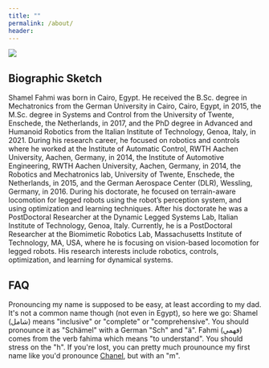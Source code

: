 ```yaml
---
title: ""
permalink: /about/
header:
---
```


<img src="../../assets/pdfs/resume.svg"/>



## Biographic Sketch
Shamel Fahmi was born in Cairo, Egypt. He received the B.Sc. degree in Mechatronics from the German
University in Cairo, Cairo, Egypt, in 2015, the M.Sc. degree in Systems and Control from the University of Twente,
Enschede, the Netherlands, in 2017, and the PhD degree in Advanced and Humanoid Robotics from the Italian
Institute of Technology, Genoa, Italy, in 2021. During his research career, he focused on robotics and controls
where he worked at the Institute of Automatic Control, RWTH Aachen University, Aachen, Germany, in 2014,
the Institute of Automotive Engineering, RWTH Aachen University, Aachen, Germany, in 2014, the Robotics and
Mechatronics lab, University of Twente, Enschede, the Netherlands, in 2015, and the German Aerospace Center
(DLR), Wessling, Germany, in 2016. During his doctorate, he focused on terrain-aware locomotion for legged
robots using the robot’s perception system, and using optimization and learning techniques. After his doctorate
he was a PostDoctoral Researcher at the Dynamic Legged Systems Lab, Italian Institute of Technology, Genoa,
Italy. Currently, he is a PostDoctoral Researcher at the Biomimetic Robotics Lab, Massachusetts Institute of
Technology, MA, USA, where he is focusing on vision-based locomotion for legged robots. His research interests
include robotics, controls, optimization, and learning for dynamical systems.


## FAQ
Pronouncing my name is supposed to be easy, at least according to my dad. 
It's not a common name though (not even in Egypt), so here we go:
Shamel (شامل) means "inclusive" or "complete" or "comprehensive".
You should pronounce it as "Schämel" with a German "Sch" and "ä".
Fahmi (فهمي) comes from the verb fahima which means "to understand".
You should stress on the "h".
If you're lost, you can pretty much prounounce my first name like you'd pronounce [Chanel](https://www.chanel.com/), but with an "m".